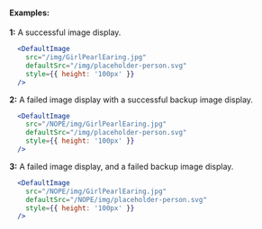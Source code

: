 #### Examples:


__1:__ A successful image display.

```jsx
  <DefaultImage
    src="/img/GirlPearlEaring.jpg"
    defaultSrc="/img/placeholder-person.svg"
    style={{ height: '100px' }}
  />
```

__2:__ A failed image display with a successful backup image display.

```jsx
  <DefaultImage
    src="/NOPE/img/GirlPearlEaring.jpg"
    defaultSrc="/img/placeholder-person.svg"
    style={{ height: '100px' }}
  />
```

__3:__ A failed image display, and a failed backup image display.

```jsx
  <DefaultImage
    src="/NOPE/img/GirlPearlEaring.jpg"
    defaultSrc="/NOPE/img/placeholder-person.svg"
    style={{ height: '100px' }}
  />
```
